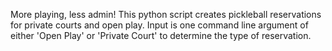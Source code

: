 More playing, less admin! This python script creates pickleball reservations for private courts and open play. Input is one command line argument of either 'Open Play' or 'Private Court' to determine the type of reservation. 